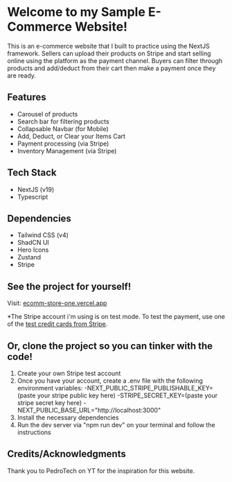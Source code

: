 # Welcome to my Sample E-Commerce Website!
This is an e-commerce website that I built to practice using the NextJS framework. Sellers can upload their products on Stripe and start selling online using the platform as the payment channel. Buyers can filter through products and add/deduct from their cart then make a payment once they are ready.

## Features
- Carousel of products
- Search bar for filtering products
- Collapsable Navbar (for Mobile)
- Add, Deduct, or Clear your Items Cart
- Payment processing (via Stripe)
- Inventory Management (via Stripe)

## Tech Stack
- NextJS (v19)
- Typescript

## Dependencies
- Tailwind CSS (v4)
- ShadCN UI
- Hero Icons
- Zustand
- Stripe

## See the project for yourself!

Visit:
[ecomm-store-one.vercel.app](https://ecomm-store-one.vercel.app/)

*The Stripe account i'm using is on test mode. To test the payment, use one of the [test credit cards from Stripe](https://docs.stripe.com/testing).

## Or, clone the project so you can tinker with the code!

1. Create your own Stripe test account
2. Once you have your account, create a .env file with the following environment variables:
   -NEXT_PUBLIC_STRIPE_PUBLISHABLE_KEY=(paste your stripe public key here)
   -STRIPE_SECRET_KEY=(paste your stripe secret key here)
   -NEXT_PUBLIC_BASE_URL="http://localhost:3000"
3. Install the necessary dependencies
4. Run the dev server via "npm run dev" on your terminal and follow the instructions

## Credits/Acknowledgments

Thank you to PedroTech on YT for the inspiration for this website.
